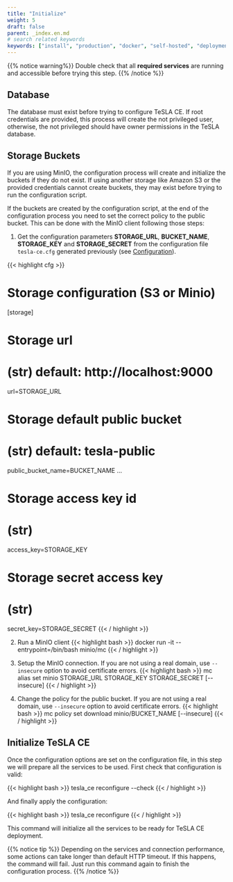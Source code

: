 ```yaml
---
title: "Initialize"
weight: 5
draft: false
parent: _index.en.md
# search related keywords
keywords: ["install", "production", "docker", "self-hosted", "deployment"]
---
```


{{% notice warning%}}
Double check that all **required services** are running and accessible before trying this step.
{{% /notice %}}

## Database

The database must exist before trying to configure TeSLA CE. If root credentials are provided, this process
will create the not privileged user, otherwise, the not privileged should have owner permissions in the TeSLA database.

## Storage Buckets

If you are using MinIO, the configuration process will create and initialize the buckets if they do not exist. If using 
another storage like Amazon S3 or the provided credentials cannot create buckets, they may exist before trying to run the
configuration script. 

If the buckets are created by the configuration script, at the end of the configuration process you need to set
the correct policy to the public bucket. This can be done with the MinIO client following those steps:

1. Get the configuration parameters **STORAGE_URL**, **BUCKET_NAME**, **STORAGE_KEY** and **STORAGE_SECRET** from the configuration 
   file ```tesla-ce.cfg``` generated previously (see [Configuration](../configuration)). 

{{< highlight cfg >}}
# Storage configuration (S3 or Minio)
[storage]
# Storage url
# (str) default: http://localhost:9000
url=STORAGE_URL
# Storage default public bucket
# (str) default: tesla-public
public_bucket_name=BUCKET_NAME
...
# Storage access key id
# (str)
access_key=STORAGE_KEY
# Storage secret access key
# (str)
secret_key=STORAGE_SECRET
{{< / highlight >}}

2. Run a MinIO client
{{< highlight bash >}}
docker run -it --entrypoint=/bin/bash minio/mc
{{< / highlight >}}

3. Setup the MinIO connection. If you are not using a real domain, use ```--insecure``` option to avoid certificate errors.
{{< highlight bash >}}
mc alias set minio STORAGE_URL STORAGE_KEY STORAGE_SECRET [--insecure]
{{< / highlight >}}

3. Change the policy for the public bucket. If you are not using a real domain, use ```--insecure``` option to avoid certificate errors.
{{< highlight bash >}}
mc policy set download minio/BUCKET_NAME [--insecure]
{{< / highlight >}}

## Initialize TeSLA CE

Once the configuration options are set on the configuration file, in this step we will prepare all 
the services to be used. First check that configuration is valid:

{{< highlight bash >}}
tesla_ce reconfigure --check
{{< / highlight >}}

And finally apply the configuration:

{{< highlight bash >}}
tesla_ce reconfigure
{{< / highlight >}}

This command will initialize all the services to be ready for TeSLA CE deployment.

{{% notice tip %}}
Depending on the services and connection performance, some actions can take longer than default HTTP timeout. 
If this happens, the command will fail. Just run this command again to finish the configuration process. 
{{% /notice %}}
